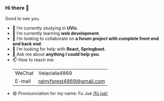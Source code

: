 ### Hi there 👋

Good to see you.

- 🔭 I’m currently studying in **UVic**.
- 🌱 I’m currently learning **web development**.
- 👯 I’m looking to collaborate on **a forum project with complete front end and back end**.
- 🤔 I’m looking for help with **React, Springboot**.
- 💬 Ask me about **anything I could help you**.
- 📫 How to reach me:       
            <table>
            <tr>
                <td>WeChat</td>
                <td>Velaciela4869</td>
            </tr>
            <tr>
                <td>E-mail</td>
                <td>rainyforest4869@gmail.com</td>
            </tr>
            </table>
- 😄 Pronounciation for my name: Fu Jue [/fù jué/](https://chinese.yabla.com/chinese-pinyin-chart.php)
